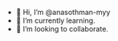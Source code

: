 - 👋 Hi, I’m @anasothman-myy
- 🌱 I’m currently learning.
- 💞️ I’m looking to collaborate.

<!---
anasothman-myy/anasothman-myy is a ✨ special ✨ repository because its `README.md` (this file) appears on your GitHub profile.
You can click the Preview link to take a look at your changes.
--->
